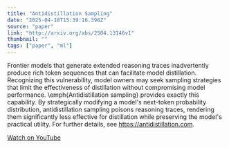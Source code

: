 ```yaml
---
title: "Antidistillation Sampling"
date: "2025-04-18T15:39:16.396Z"
source: "paper"
link: "http://arxiv.org/abs/2504.13146v1"
thumbnail: ""
tags: ["paper", "ml"]
---
```




Frontier models that generate extended reasoning traces inadvertently produce
rich token sequences that can facilitate model distillation. Recognizing this
vulnerability, model owners may seek sampling strategies that limit the
effectiveness of distillation without compromising model performance.
\emph{Antidistillation sampling} provides exactly this capability. By
strategically modifying a model's next-token probability distribution,
antidistillation sampling poisons reasoning traces, rendering them
significantly less effective for distillation while preserving the model's
practical utility. For further details, see https://antidistillation.com.

[Watch on YouTube](http://arxiv.org/abs/2504.13146v1)
